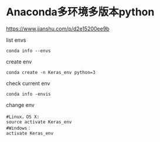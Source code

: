 # Anaconda多环境多版本python

https://www.jianshu.com/p/d2e15200ee9b

list envs

```
conda info --envs
```

create env

```
conda create -n Keras_env python=3
```

check current env

```
conda info -envis
```

change env

```
#Linux，OS X: 
source activate Keras_env
#Windows：
activate Keras_env
```

